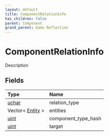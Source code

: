 ```yaml
---
layout: default
title: ComponentRelationInfo
has_children: false
parent: Component
grand_parent: Game Reflection
---
```

# ComponentRelationInfo
Description 

## Fields
| Type | Name |
|:-------------|:--------------|
| [uchar](/game-reflection/enums/uchar.md) | relation_type |
| Vector< [Entity](/game-reflection/classes/entity.md) > | entities |
| [uint](/game-reflection/components/uint.md) | component_type_hash |
| [uint](/game-reflection/components/uint.md) | target |
